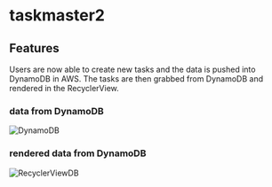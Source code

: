 # taskmaster2

## Features

Users are now able to create new tasks and the data is pushed into DynamoDB in AWS. The tasks are then grabbed from DynamoDB and rendered in the RecyclerView.

### data from DynamoDB

![DynamoDB](https://user-images.githubusercontent.com/101059597/193703103-cb031d99-5410-4676-8a82-17ad033182ed.png)

### rendered data from DynamoDB

![RecyclerViewDB](https://user-images.githubusercontent.com/101059597/193703227-870f5631-c265-4e66-9877-c66eb266ccf0.png)
